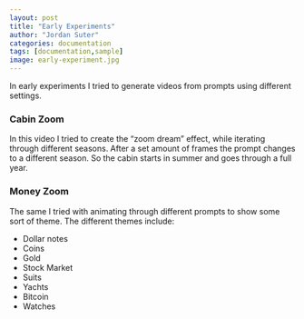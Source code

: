 ```yaml
---
layout: post
title: "Early Experiments"
author: "Jordan Suter"
categories: documentation
tags: [documentation,sample]
image: early-experiment.jpg
---
```


In early experiments I tried to generate videos from prompts using different settings.

### Cabin Zoom
In this video I tried to create the “zoom dream” effect, while iterating through different seasons.
After a set amount of frames the prompt changes to a different season. So the cabin starts in summer and goes through a full year.

<blockquote class="imgur-embed-pub" lang="en" data-id="a/u577crb" data-context="false" ><a href="//imgur.com/a/u577crb"></a></blockquote><script async src="//s.imgur.com/min/embed.js" charset="utf-8"></script>

### Money Zoom
The same I tried with animating through different prompts to show some sort of theme.
The different themes include:
- Dollar notes
- Coins
- Gold
- Stock Market
- Suits
- Yachts
- Bitcoin
- Watches

<blockquote class="imgur-embed-pub" lang="en" data-id="a/jrhXMzW" data-context="false" ><a href="//imgur.com/a/jrhXMzW"></a></blockquote><script async src="//s.imgur.com/min/embed.js" charset="utf-8"></script>